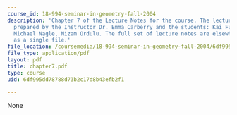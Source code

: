 ```yaml
---
course_id: 18-994-seminar-in-geometry-fall-2004
description: 'Chapter 7 of the Lecture Notes for the course. The lecture notes were
  prepared by the Instructor Dr. Emma Carberry and the students: Kai Fung, David Glasser,
  Michael Nagle, Nizam Ordulu. The full set of lecture notes are elsewhere available
  as a single file.'
file_location: /coursemedia/18-994-seminar-in-geometry-fall-2004/6df995dd78788d73b2c17d8b43efb2f1_chapter7.pdf
file_type: application/pdf
layout: pdf
title: chapter7.pdf
type: course
uid: 6df995dd78788d73b2c17d8b43efb2f1

---
```

None